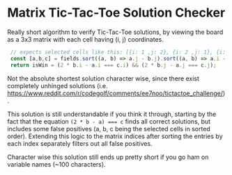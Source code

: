 # Matrix Tic-Tac-Toe Solution Checker
Really short algorithm to verify Tic-Tac-Toe solutions, by viewing the board as a 3x3 matrix
with each cell having (i, j) coordinates. 

```js
 // expects selected cells like this: [{i: 1 ,j: 2}, {i: 2 ,j: 1}, {i: 3 ,j: 3}];
 const [a,b,c] = fields.sort((a, b) => a.j - b.j).sort((a, b) => a.i - b.i);
 return isWin = (2 * b.i - a.i === c.i) && (2 * b.j - a.j === c.j);
```

Not the absolute shortest solution character wise, 
since there exist completely unhinged solutions 
(i.e. https://www.reddit.com/r/codegolf/comments/ee7noo/tictactoe_challenge/).

This solution is still understandable if you think it through, starting
by the fact that the equation `(2 * b - a) === c` finds all correct solutions,
but includes some false positives (a, b, c being the selected cells in sorted order).
Extending this logic to the matrix indices after sorting the entries by
each index separately filters out all false positives.

Character wise this solution still ends up pretty short if you go ham on variable names (~100 characters).

